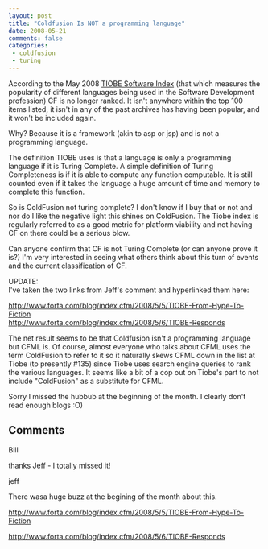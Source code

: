```yaml
---
layout: post
title: "Coldfusion Is NOT a programming language"
date: 2008-05-21
comments: false
categories:
 - coldfusion
 - turing
---
```

According to the May 2008 [TIOBE Software
Index](http://www.tiobe.com/index.php/content/paperinfo/tpci/index.html) (that
which measures the popularity of different languages being used in the
Software Development profession) CF is no longer ranked. It isn't anywhere
within the top 100 items listed, it isn't in any of the past archives has
having been popular, and it won't be included again.  
  
Why? Because it is a framework (akin to asp or jsp) and is not a programming
language.  
  
The definition TIOBE uses is that a language is only a programming language if
it is Turing Complete. A simple definition of Turing Completeness is if it is
able to compute any function computable. It is still counted even if it takes
the language a huge amount of time and memory to complete this function.  
  
So is ColdFusion not turing complete? I don't know if I buy that or not and
nor do I like the negative light this shines on ColdFusion. The Tiobe index is
regularly referred to as a good metric for platform viability and not having
CF on there could be a serious blow.  
  
Can anyone confirm that CF is not Turing Complete (or can anyone prove it is?)
I'm very interested in seeing what others think about this turn of events and
the current classification of CF.  
  
UPDATE:  
I've taken the two links from Jeff's comment and hyperlinked them here:  
  
<http://www.forta.com/blog/index.cfm/2008/5/5/TIOBE-From-Hype-To-Fiction>  
<http://www.forta.com/blog/index.cfm/2008/5/6/TIOBE-Responds>  
  
The net result seems to be that Coldfusion isn't a programming language but
CFML is. Of course, almost everyone who talks about CFML uses the term
ColdFusion to refer to it so it naturally skews CFML down in the list at Tiobe
(to presently #135) since Tiobe uses search engine queries to rank the various
languages. It seems like a bit of a cop out on Tiobe's part to not include
"ColdFusion" as a substitute for CFML.  
  
Sorry I missed the hubbub at the beginning of the month. I clearly don't read
enough blogs :O)

## Comments

Bill

thanks Jeff - I totally missed it!

jeff

There wasa huge buzz at the begining of the month about this.  
  
http://www.forta.com/blog/index.cfm/2008/5/5/TIOBE-From-Hype-To-Fiction  
  
http://www.forta.com/blog/index.cfm/2008/5/6/TIOBE-Responds

